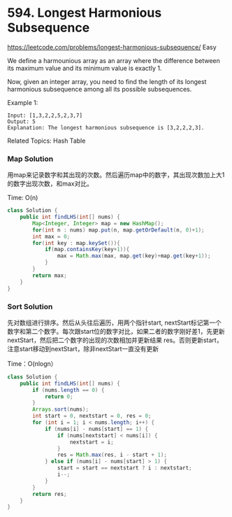 # 594. Longest Harmonious Subsequence
<https://leetcode.com/problems/longest-harmonious-subsequence/>
Easy

We define a harmounious array as an array where the difference between its maximum value and its minimum value is exactly 1.

Now, given an integer array, you need to find the length of its longest harmonious subsequence among all its possible subsequences.

Example 1:

    Input: [1,3,2,2,5,2,3,7]
    Output: 5
    Explanation: The longest harmonious subsequence is [3,2,2,2,3].

Related Topics: Hash Table

### Map Solution
用map来记录数字和其出现的次数。然后遍历map中的数字，其出现次数加上大1的数字出现次数，和max对比。

Time: O(n)

```java
class Solution {
    public int findLHS(int[] nums) {
        Map<Integer, Integer> map = new HashMap();
        for(int n : nums) map.put(n, map.getOrDefault(n, 0)+1);
        int max = 0;
        for(int key : map.keySet()){
            if(map.containsKey(key+1)){
                max = Math.max(max, map.get(key)+map.get(key+1));
            }
        }
        return max;
    }
}
```

### Sort Solution
先对数组进行排序。然后从头往后遍历，用两个指针start, nextStart标记第一个数字和第二个数字。每次跟start位的数字对比，如果二者的数字刚好差1，先更新nextStart，然后把二个数字的出现的次数相加并更新结果 res。否则更新start，注意start移动到nextStart，除非nextStart一直没有更新

Time：O(nlogn）

```java
class Solution {
    public int findLHS(int[] nums) {
        if (nums.length == 0) {
            return 0;
        }
        Arrays.sort(nums);
        int start = 0, nextstart = 0, res = 0;
        for (int i = 1; i < nums.length; i++) {
            if (nums[i] - nums[start] == 1) {
                if (nums[nextstart] < nums[i]) {
                    nextstart = i;
                }
                res = Math.max(res, i - start + 1);
            } else if (nums[i] - nums[start] > 1) {
                start = start == nextstart ? i : nextstart;
                i--;
            }
        }
        return res;
    }
}
```